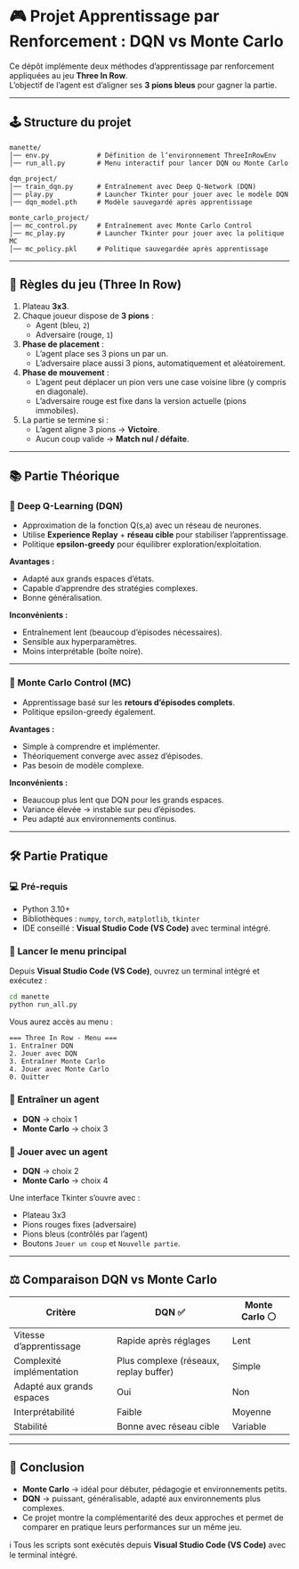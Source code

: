# 🎮 Projet Apprentissage par Renforcement : DQN vs Monte Carlo

Ce dépôt implémente deux méthodes d’apprentissage par renforcement appliquées au jeu **Three In Row**.  
L’objectif de l’agent est d’aligner ses **3 pions bleus** pour gagner la partie.

---

## 🕹️ Structure du projet

```
manette/
│── env.py            # Définition de l’environnement ThreeInRowEnv
│── run_all.py        # Menu interactif pour lancer DQN ou Monte Carlo

dqn_project/
│── train_dqn.py      # Entraînement avec Deep Q-Network (DQN)
│── play.py           # Launcher Tkinter pour jouer avec le modèle DQN
│── dqn_model.pth     # Modèle sauvegardé après apprentissage

monte_carlo_project/
│── mc_control.py     # Entraînement avec Monte Carlo Control
│── mc_play.py        # Launcher Tkinter pour jouer avec la politique MC
│── mc_policy.pkl     # Politique sauvegardée après apprentissage
```

---

## 📖 Règles du jeu (Three In Row)

1. Plateau **3x3**.  
2. Chaque joueur dispose de **3 pions** :  
   - Agent (bleu, `2`)  
   - Adversaire (rouge, `1`)  
3. **Phase de placement** :  
   - L’agent place ses 3 pions un par un.  
   - L’adversaire place aussi 3 pions, automatiquement et aléatoirement.  
4. **Phase de mouvement** :  
   - L’agent peut déplacer un pion vers une case voisine libre (y compris en diagonale).  
   - L’adversaire rouge est fixe dans la version actuelle (pions immobiles).  
5. La partie se termine si :  
   - L’agent aligne 3 pions → **Victoire**.  
   - Aucun coup valide → **Match nul / défaite**.  

---

## 📚 Partie Théorique

### 🔹 Deep Q-Learning (DQN)
- Approximation de la fonction Q(s,a) avec un réseau de neurones.  
- Utilise **Experience Replay** + **réseau cible** pour stabiliser l’apprentissage.  
- Politique **epsilon-greedy** pour équilibrer exploration/exploitation.  

**Avantages :**
- Adapté aux grands espaces d’états.  
- Capable d’apprendre des stratégies complexes.  
- Bonne généralisation.  

**Inconvénients :**
- Entraînement lent (beaucoup d’épisodes nécessaires).  
- Sensible aux hyperparamètres.  
- Moins interprétable (boîte noire).  

---

### 🔹 Monte Carlo Control (MC)
- Apprentissage basé sur les **retours d’épisodes complets**.  
- Politique epsilon-greedy également.  

**Avantages :**
- Simple à comprendre et implémenter.  
- Théoriquement converge avec assez d’épisodes.  
- Pas besoin de modèle complexe.  

**Inconvénients :**
- Beaucoup plus lent que DQN pour les grands espaces.  
- Variance élevée → instable sur peu d’épisodes.  
- Peu adapté aux environnements continus.  

---

## 🛠️ Partie Pratique

### 💻 Pré-requis
- Python 3.10+  
- Bibliothèques : `numpy`, `torch`, `matplotlib`, `tkinter`  
- IDE conseillé : **Visual Studio Code (VS Code)** avec terminal intégré.

### 🚀 Lancer le menu principal
Depuis **Visual Studio Code (VS Code)**, ouvrez un terminal intégré et exécutez :
```bash
cd manette
python run_all.py
```

Vous aurez accès au menu :

```
=== Three In Row - Menu ===
1. Entraîner DQN
2. Jouer avec DQN
3. Entraîner Monte Carlo
4. Jouer avec Monte Carlo
0. Quitter
```

### 🔹 Entraîner un agent
- **DQN** → choix 1  
- **Monte Carlo** → choix 3  

### 🔹 Jouer avec un agent
- **DQN** → choix 2  
- **Monte Carlo** → choix 4  

Une interface Tkinter s’ouvre avec :  
- Plateau 3x3  
- Pions rouges fixes (adversaire)  
- Pions bleus (contrôlés par l’agent)  
- Boutons `Jouer un coup` et `Nouvelle partie`.  

---

## ⚖️ Comparaison DQN vs Monte Carlo

| Critère                  | DQN ✅ | Monte Carlo ⚪ |
|--------------------------|--------|----------------|
| Vitesse d’apprentissage | Rapide après réglages | Lent |
| Complexité implémentation| Plus complexe (réseaux, replay buffer) | Simple |
| Adapté aux grands espaces | Oui | Non |
| Interprétabilité | Faible | Moyenne |
| Stabilité | Bonne avec réseau cible | Variable |

---

## 📝 Conclusion
- **Monte Carlo** → idéal pour débuter, pédagogie et environnements petits.  
- **DQN** → puissant, généralisable, adapté aux environnements plus complexes.  
- Ce projet montre la complémentarité des deux approches et permet de comparer en pratique leurs performances sur un même jeu.  

ℹ️ Tous les scripts sont exécutés depuis **Visual Studio Code (VS Code)** avec le terminal intégré.
